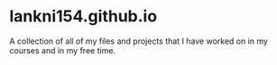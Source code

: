 # lankni154.github.io
A collection of all of my files and projects that I have worked on in my courses and in my free time.
